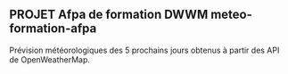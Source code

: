 ## PROJET Afpa de formation DWWM       meteo-formation-afpa

Prévision météorologiques des 5 prochains jours obtenus à partir des API de OpenWeatherMap.